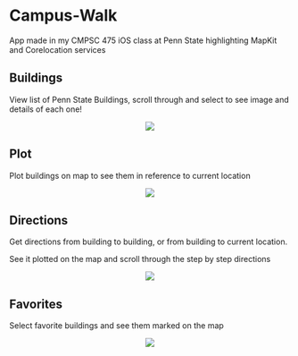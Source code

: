 # Campus-Walk
App made in my CMPSC 475 iOS class at Penn State highlighting MapKit and Corelocation services

## Buildings
View list of Penn State Buildings, scroll through and select to see image and details of each one!

<p align="center">
  <img src="https://github.com/Julp04/Campus-Walk/blob/master/campuswalk0.gif">
</p>

## Plot
Plot buildings on map to see them in reference to current location

<p align="center">
  <img src="https://github.com/Julp04/Campus-Walk/blob/master/campuswalk1.gif">
</p>

## Directions
Get directions from building to building, or from building to current location.

See it plotted on the map and scroll through the step by step directions

<p align="center">
  <img src="https://github.com/Julp04/Campus-Walk/blob/master/campuswalk2.gif">
</p>


## Favorites
Select favorite buildings and see them marked on the map

<p align="center">
  <img src="https://github.com/Julp04/Campus-Walk/blob/master/campuswalk3.gif">
</p>
